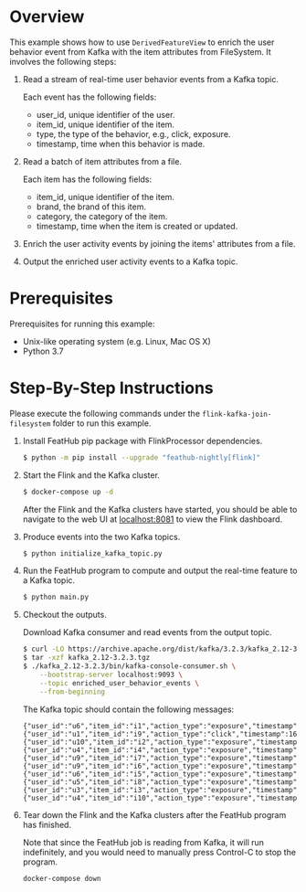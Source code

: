# Overview

This example shows how to use `DerivedFeatureView` to enrich the user behavior event
from Kafka with the item attributes from FileSystem. It involves the following steps:

1. Read a stream of real-time user behavior events from a Kafka topic.

   Each event has the following fields:
   - user_id, unique identifier of the user.
   - item_id, unique identifier of the item.
   - type, the type of the behavior, e.g., click, exposure.
   - timestamp, time when this behavior is made.

2. Read a batch of item attributes from a file.

   Each item has the following fields:
   - item_id, unique identifier of the item.
   - brand, the brand of this item.
   - category, the category of the item.
   - timestamp, time when the item is created or updated.

3. Enrich the user activity events by joining the items' attributes from a file.

4. Output the enriched user activity events to a Kafka topic.


# Prerequisites

Prerequisites for running this example:
- Unix-like operating system (e.g. Linux, Mac OS X)
- Python 3.7

# Step-By-Step Instructions

Please execute the following commands under the `flink-kafka-join-filesystem`
folder to run this example.

1. Install FeatHub pip package with FlinkProcessor dependencies.

   ```bash
   $ python -m pip install --upgrade "feathub-nightly[flink]"
   ```

2. Start the Flink and the Kafka cluster.

   ```bash
   $ docker-compose up -d
   ```

   After the Flink and the Kafka clusters have started, you should be able to
   navigate to the web UI at [localhost:8081](http://localhost:8081) to view the
   Flink dashboard.

3. Produce events into the two Kafka topics.

   ```bash
   $ python initialize_kafka_topic.py
   ```

4. Run the FeatHub program to compute and output the real-time feature to a
   Kafka topic.

   ```bash
   $ python main.py
   ```

5. Checkout the outputs.

   Download Kafka consumer and read events from the output topic.

   ```bash
   $ curl -LO https://archive.apache.org/dist/kafka/3.2.3/kafka_2.12-3.2.3.tgz
   $ tar -xzf kafka_2.12-3.2.3.tgz
   $ ./kafka_2.12-3.2.3/bin/kafka-console-consumer.sh \
       --bootstrap-server localhost:9093 \
       --topic enriched_user_behavior_events \
       --from-beginning
   ```

   The Kafka topic should contain the following messages:

   ```
   {"user_id":"u6","item_id":"i1","action_type":"exposure","timestamp":1684484065,"brand":"brand1"}
   {"user_id":"u1","item_id":"i9","action_type":"click","timestamp":1684484069,"brand":"brand3"}
   {"user_id":"u10","item_id":"i2","action_type":"exposure","timestamp":1684484066,"brand":"brand1"}
   {"user_id":"u4","item_id":"i4","action_type":"exposure","timestamp":1684484067,"brand":"brand2"}
   {"user_id":"u9","item_id":"i7","action_type":"exposure","timestamp":1684484068,"brand":"brand3"}
   {"user_id":"u9","item_id":"i6","action_type":"exposure","timestamp":1684484068,"brand":"brand2"}
   {"user_id":"u6","item_id":"i5","action_type":"exposure","timestamp":1684484067,"brand":"brand2"}
   {"user_id":"u5","item_id":"i8","action_type":"exposure","timestamp":1684484069,"brand":"brand3"}
   {"user_id":"u3","item_id":"i3","action_type":"exposure","timestamp":1684484066,"brand":"brand1"}
   {"user_id":"u4","item_id":"i10","action_type":"exposure","timestamp":1684484070,"brand":"brand3"}
   ```

6. Tear down the Flink and the Kafka clusters after the FeatHub program has
   finished.

   Note that since the FeatHub job is reading from Kafka, it will run
   indefinitely, and you would need to manually press Control-C to stop the program.

   ```bash
   docker-compose down
   ```
